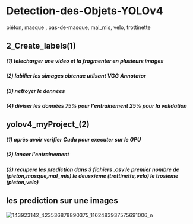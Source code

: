 # Detection-des-Objets-YOLOv4
piéton, masque , pas-de-masque, mal_mis, velo, trottinette 

## 2_Create_labels(1)
##### (1) telecharger une video et la fragmenter en plusieurs images
##### (2) labilier les simages obtenue utlisant VGG Annotator 
##### (3) nettoyer le données
##### (4)	diviser les données 75% pour l'entrainement 25% pour la validation

## yolov4_myProject_(2)
##### (1) après avoir verifier Cuda pour executer sur le GPU
##### (2) lancer l'entrainement 
##### (3) recupere les prediction dans 3 fichiers .csv le premier nombre de (pieton,masque,mal_mis) le deusxieme (trottinette,velo) le trosieme (pieton,velo)
## les prediction sur une images 
![143923142_423536878890375_1162483937575691006_n](https://user-images.githubusercontent.com/74276606/106903837-ccdfac80-66fa-11eb-834e-c5df5b95be52.gif)
